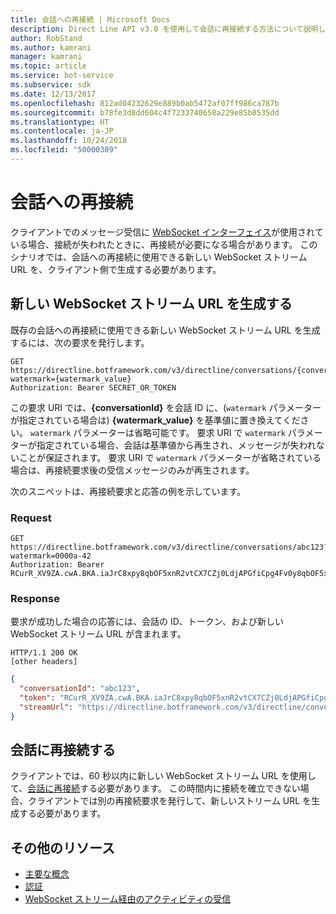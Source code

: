 ```yaml
---
title: 会話への再接続 | Microsoft Docs
description: Direct Line API v3.0 を使用して会話に再接続する方法について説明します。
author: RobStand
ms.author: kamrani
manager: kamrani
ms.topic: article
ms.service: bot-service
ms.subservice: sdk
ms.date: 12/13/2017
ms.openlocfilehash: 812ad04232629e889b0ab5472af07ff986ca787b
ms.sourcegitcommit: b78fe3d8dd604c4f7233740658a229e85b8535dd
ms.translationtype: HT
ms.contentlocale: ja-JP
ms.lasthandoff: 10/24/2018
ms.locfileid: "50000309"
---
```

# <a name="reconnect-to-a-conversation"></a>会話への再接続

クライアントでのメッセージ受信に [WebSocket インターフェイス](bot-framework-rest-direct-line-3-0-receive-activities.md#connect-via-websocket)が使用されている場合、接続が失われたときに、再接続が必要になる場合があります。 このシナリオでは、会話への再接続に使用できる新しい WebSocket ストリーム URL を、クライアント側で生成する必要があります。

## <a name="generate-a-new-websocket-stream-url"></a>新しい WebSocket ストリーム URL を生成する

既存の会話への再接続に使用できる新しい WebSocket ストリーム URL を生成するには、次の要求を発行します。 

```http
GET https://directline.botframework.com/v3/directline/conversations/{conversationId}?watermark={watermark_value}
Authorization: Bearer SECRET_OR_TOKEN
```

この要求 URI では、**{conversationId}** を会話 ID に、(`watermark` パラメーターが指定されている場合は) **{watermark_value}** を基準値に置き換えてください。 `watermark` パラメーターは省略可能です。 要求 URI で `watermark` パラメーターが指定されている場合、会話は基準値から再生され、メッセージが失われないことが保証されます。 要求 URI で `watermark` パラメーターが省略されている場合は、再接続要求後の受信メッセージのみが再生されます。

次のスニペットは、再接続要求と応答の例を示しています。

### <a name="request"></a>Request

```http
GET https://directline.botframework.com/v3/directline/conversations/abc123?watermark=0000a-42
Authorization: Bearer RCurR_XV9ZA.cwA.BKA.iaJrC8xpy8qbOF5xnR2vtCX7CZj0LdjAPGfiCpg4Fv0y8qbOF5xPGfiCpg4Fv0y8qqbOF5x8qbOF5xn
```

### <a name="response"></a>Response

要求が成功した場合の応答には、会話の ID、トークン、および新しい WebSocket ストリーム URL が含まれます。

```http
HTTP/1.1 200 OK
[other headers]
```

```json
{
  "conversationId": "abc123",
  "token": "RCurR_XV9ZA.cwA.BKA.iaJrC8xpy8qbOF5xnR2vtCX7CZj0LdjAPGfiCpg4Fv0y8qbOF5xPGfiCpg4Fv0y8qqbOF5x8qbOF5xn",
  "streamUrl": "https://directline.botframework.com/v3/directline/conversations/abc123/stream?watermark=000a-4&amp;t=RCurR_XV9ZA.cwA..."
}
```

## <a name="reconnect-to-the-conversation"></a>会話に再接続する

クライアントでは、60 秒以内に新しい WebSocket ストリーム URL を使用して、[会話に再接続](bot-framework-rest-direct-line-3-0-receive-activities.md#connect-via-websocket)する必要があります。 この時間内に接続を確立できない場合、クライアントでは別の再接続要求を発行して、新しいストリーム URL を生成する必要があります。

## <a name="additional-resources"></a>その他のリソース

- [主要な概念](bot-framework-rest-direct-line-3-0-concepts.md)
- [認証](bot-framework-rest-direct-line-3-0-authentication.md)
- [WebSocket ストリーム経由のアクティビティの受信](bot-framework-rest-direct-line-3-0-receive-activities.md#connect-via-websocket)